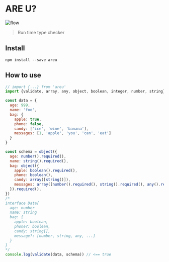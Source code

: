 # ARE U?

![flow][flow]

[flow]:https://img.shields.io/badge/typescript-2.6.*-blue.svg

> Run time type checker

## Install
``
npm install --save areu
``

## How to use
````javascript
// import {...} from 'areu'
import {validate, array, any, object, boolean, integer, number, string} from 'src/index'

const data = {
  age: 999,
  name: 'foo',
  bag: {
    apple: true,
    phone: false,
    candy: ['ice', 'wine', 'banana'],
    messages: [1, 'apple', 'you', 'can', 'eat']
  }
}

const schema = object({
  age: number().required(),
  name: string().required(),
  bag: object({
    apple: boolean().required(),
    phone: boolean(),
    candy: array([string()]),
    messages: array([number().required(), string().required(), any().required()])
  }).required(),
})
/*
interface Data{
  age: number
  name: string
  bag: {
    apple: boolean,
    phone?: boolean,
    candy: string[],
    message?: [number, string, any, ...]
  }
}
*/
console.log(validate(data, schema)) // <== true

````
